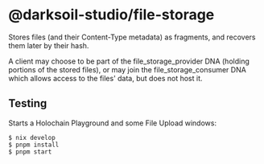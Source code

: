 # @darksoil-studio/file-storage

Stores files (and their Content-Type metadata) as fragments, and recovers them later by their hash.

A client may choose to be part of the file_storage_provider DNA (holding portions of the stored
files), or may join the file_storage_consumer DNA which allows access to the files' data, but does
not host it.

## Testing

Starts a Holochain Playground and some File Upload windows:

```
$ nix develop
$ pnpm install
$ pnpm start
```
